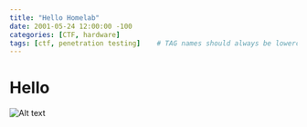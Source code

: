 ```yaml
--- 
title: "Hello Homelab"
date: 2001-05-24 12:00:00 -100
categories: [CTF, hardware]
tags: [ctf, penetration testing]    # TAG names should always be lowercase
---
```


# Hello

![Alt text](https://upload.wikimedia.org/wikipedia/commons/thumb/7/70/Public_key_encryption_keys.svg/1200px-Public_key_encryption_keys.svg.png)